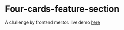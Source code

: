 # Four-cards-feature-section

A challenge by frontend mentor.
live demo 
<a href="https://four-cards-feauture-section.netlify.app/">here</a>
